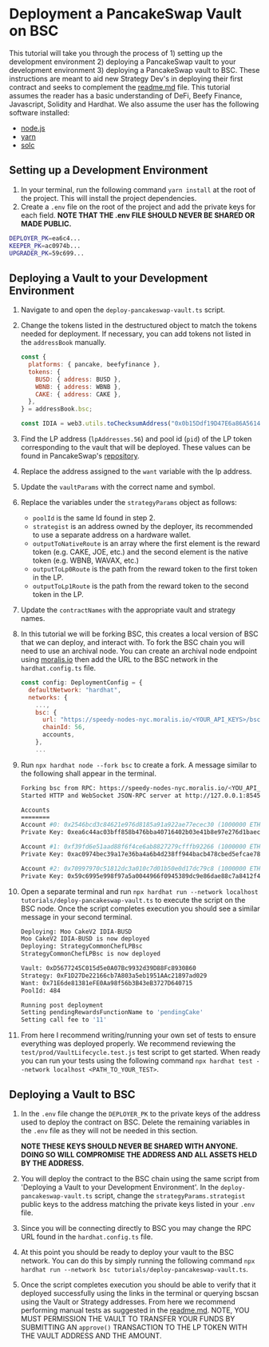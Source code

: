 # Deployment a PancakeSwap Vault on BSC

This tutorial will take you through the process of 1) setting up the development environment 2) deploying a PancakeSwap vault to your development environment 3) deploying a PancakeSwap vault to BSC. These instructions are meant to aid new Strategy Dev's in deploying their first contract and seeks to complement the [readme.md][readme.md] file. This tutorial assumes the reader has a basic understanding of DeFi, Beefy Finance, Javascript, Solidity and Hardhat. We also assume the user has the following software installed:

- [node.js][node.js]
- [yarn][yarn]
- [solc][solc]

## Setting up a Development Environment

1. In your terminal, run the following command `yarn install` at the root of the project. This will install the project dependencies.
2. Create a `.env` file on the root of the project and add the private keys for each field. **NOTE THAT THE .env FILE SHOULD NEVER BE SHARED OR MADE PUBLIC.**

```bash
DEPLOYER_PK=ea6c4...
KEEPER_PK=ac0974b...
UPGRADER_PK=59c699...
```

## Deploying a Vault to your Development Environment

1. Navigate to and open the `deploy-pancakeswap-vault.ts` script.
2. Change the tokens listed in the destructured object to match the tokens needed for deployment. If necessary, you can add tokens not listed in the `addressBook` manually.

   ```js
   const {
     platforms: { pancake, beefyfinance },
     tokens: {
       BUSD: { address: BUSD },
       WBNB: { address: WBNB },
       CAKE: { address: CAKE },
     },
   } = addressBook.bsc;

   const IDIA = web3.utils.toChecksumAddress("0x0b15Ddf19D47E6a86A56148fb4aFFFc6929BcB89");
   ```

3. Find the LP address (`lpAddresses.56`) and pool id (`pid`) of the LP token corresponding to the vault that will be deployed. These values can be found in PancakeSwap's [repository][repository].
4. Replace the address assigned to the `want` variable with the lp address.
5. Update the `vaultParams` with the correct name and symbol.
6. Replace the variables under the `strategyParams` object as follows:

   - `poolId` is the same Id found in step 2.
   - `strategist` is an address owned by the deployer, its recommended to use a separate address on a hardware wallet.
   - `outputToNativeRoute` is an array where the first element is the reward token (e.g. CAKE, JOE, etc.) and the second element is the native token (e.g. WBNB, WAVAX, etc.)
   - `outputToLp0Route` is the path from the reward token to the first token in the LP.
   - `outputToLp1Route` is the path from the reward token to the second token in the LP.

7. Update the `contractNames` with the appropriate vault and strategy names.
8. In this tutorial we will be forking BSC, this creates a local version of BSC that we can deploy, and interact with. To fork the BSC chain you will need to use an archival node. You can create an archival node endpoint using [moralis.io][moralis.io] then add the URL to the BSC network in the `hardhat.config.ts` file.

   ```js
   const config: DeploymentConfig = {
     defaultNetwork: "hardhat",
     networks: {
       ...,
       bsc: {
         url: "https://speedy-nodes-nyc.moralis.io/<YOUR_API_KEYS>/bsc/mainnet/archive",
         chainId: 56,
         accounts,
       },
       ...
   ```

9. Run `npx hardhat node --fork bsc` to create a fork. A message similar to the following shall appear in the terminal.

   ```bash
   Forking bsc from RPC: https://speedy-nodes-nyc.moralis.io/<YOU_API_KEYS>/bsc/mainnet/archive
   Started HTTP and WebSocket JSON-RPC server at http://127.0.0.1:8545/

   Accounts
   ========
   Account #0: 0x2546bcd3c84621e976d8185a91a922ae77ecec30 (1000000 ETH)
   Private Key: 0xea6c44ac03bff858b476bba40716402b03e41b8e97e276d1baec7c37d42484a0

   Account #1: 0xf39fd6e51aad88f6f4ce6ab8827279cfffb92266 (1000000 ETH)
   Private Key: 0xac0974bec39a17e36ba4a6b4d238ff944bacb478cbed5efcae784d7bf4f2ff80

   Account #2: 0x70997970c51812dc3a010c7d01b50e0d17dc79c8 (1000000 ETH)
   Private Key: 0x59c6995e998f97a5a0044966f0945389dc9e86dae88c7a8412f4603b6b78690d
   ```

10. Open a separate terminal and run `npx hardhat run --network localhost tutorials/deploy-pancakeswap-vault.ts` to execute the script on the BSC node. Once the script completes execution you should see a similar message in your second terminal.

    ```bash
    Deploying: Moo CakeV2 IDIA-BUSD
    Moo CakeV2 IDIA-BUSD is now deployed
    Deploying: StrategyCommonChefLPBsc
    StrategyCommonChefLPBsc is now deployed

    Vault: 0xD5677245C015d5e0A07Bc9932d39D88Fc8930860
    Strategy: 0xF1D27De22166cb7A803a5eb1951AAc21897ad029
    Want: 0x71E6de81381eFE0Aa98f56b3B43eB3727D640715
    PoolId: 484

    Running post deployment
    Setting pendingRewardsFunctionName to 'pendingCake'
    Setting call fee to '11'
    ```

11. From here I recommend writing/running your own set of tests to ensure everything was deployed properly. We recommend reviewing the `test/prod/VaultLifecycle.test.js` test script to get started. When ready you can run your tests using the following command `npx hardhat test --network localhost <PATH_TO_YOUR_TEST>`.

## Deploying a Vault to BSC

1. In the `.env` file change the `DEPLOYER_PK` to the private keys of the address used to deploy the contract on BSC. Delete the remaining variables in the `.env` file as they will not be needed in this section.

   **NOTE THESE KEYS SHOULD NEVER BE SHARED WITH ANYONE. DOING SO WILL COMPROMISE THE ADDRESS AND ALL ASSETS HELD BY THE ADDRESS.**

2. You will deploy the contract to the BSC chain using the same script from 'Deploying a Vault to your Development Environment'. In the `deploy-pancakeswap-vault.ts` script, change the `strategyParams.strategist` public keys to the address matching the private keys listed in your `.env` file.
3. Since you will be connecting directly to BSC you may change the RPC URL found in the `hardhat.config.ts` file.
4. At this point you should be ready to deploy your vault to the BSC network. You can do this by simply running the following command `npx hardhat run --network bsc tutorials/deploy-pancakeswap-vault.ts`.
5. Once the script completes execution you should be able to verify that it deployed successfully using the links in the terminal or querying bscsan using the Vault or Strategy addresses. From here we recommend performing manual tests as suggested in the [readme.md][readme.md]. NOTE, YOU MUST PERMISSION THE VAULT TO TRANSFER YOUR FUNDS BY SUBMITTING AN `approve()` TRANSACTION TO THE LP TOKEN WITH THE VAULT ADDRESS AND THE AMOUNT.

[readme.md]: beefy-contracts/readme.md
[node.js]: https://nodejs.org
[yarn]: https://yarnpkg.com
[solc]: https://docs.soliditylang.org
[repository]: https://github.com/pancakeswap/pancake-frontend/blob/master/src/config/constants/farms.ts
[moralis.io]: https://docs.moralis.io/speedy-nodes/connecting-to-rpc-nodes/connect-to-bsc-node#get-your-bsc-node-url